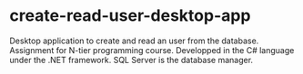 # create-read-user-desktop-app
Desktop application to create and read an user from the database. Assignment for N-tier programming course. Developped in the C# language under the .NET framework. SQL Server is the database manager.

